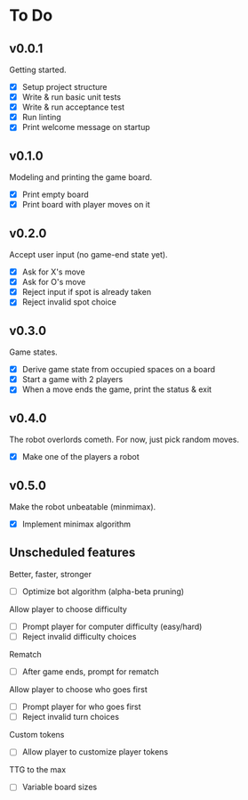 # To Do

## v0.0.1
Getting started.

- [x] Setup project structure
- [x] Write & run basic unit tests
- [x] Write & run acceptance test
- [x] Run linting
- [x] Print welcome message on startup

## v0.1.0
Modeling and printing the game board.

- [x] Print empty board
- [x] Print board with player moves on it

## v0.2.0
Accept user input (no game-end state yet).

- [x] Ask for X's move
- [x] Ask for O's move
- [x] Reject input if spot is already taken
- [x] Reject invalid spot choice

## v0.3.0
Game states.

- [x] Derive game state from occupied spaces on a board
- [x] Start a game with 2 players
- [x] When a move ends the game, print the status & exit

## v0.4.0
The robot overlords cometh. For now, just pick random moves.

- [x] Make one of the players a robot

## v0.5.0
Make the robot unbeatable (minmimax).

- [x] Implement minimax algorithm

## Unscheduled features
Better, faster, stronger
- [ ] Optimize bot algorithm (alpha-beta pruning)

Allow player to choose difficulty
- [ ] Prompt player for computer difficulty (easy/hard)
- [ ] Reject invalid difficulty choices

Rematch
- [ ] After game ends, prompt for rematch

Allow player to choose who goes first
- [ ] Prompt player for who goes first
- [ ] Reject invalid turn choices

Custom tokens
- [ ] Allow player to customize player tokens

TTG to the max
- [ ] Variable board sizes